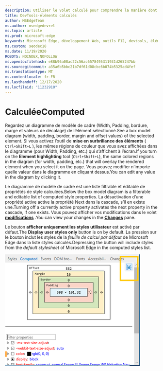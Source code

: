 ```yaml
---
description: Utiliser le volet calculé pour comprendre la manière dont votre CSS effectue une cascade et des calculs sur des éléments de page
title: DevTools-éléments calculés
author: MSEdgeTeam
ms.author: msedgedevrel
ms.topic: article
ms.prod: microsoft-edge
keywords: Microsoft Edge, développement Web, outils F12, devtools, éléments, CSS, valeur calculée, zone modèle
ms.custom: seodec18
ms.date: 11/19/2020
ROBOTS: NOINDEX,NOFOLLOW
ms.openlocfilehash: e88b96a08ac22c56ac6578495311931d265247bb
ms.sourcegitcommit: a35a6b5bbc21b7df61d08cbc6b074b5325ad4fef
ms.translationtype: MT
ms.contentlocale: fr-FR
ms.lasthandoff: 12/17/2020
ms.locfileid: "11232910"
---
```

# <span data-ttu-id="93e6d-104">Calculée</span><span class="sxs-lookup"><span data-stu-id="93e6d-104">Computed</span></span>

<span data-ttu-id="93e6d-105">Regardez un diagramme de modèle de cadre (Width, Padding, bordure, marge et valeurs de décalage) de l’élément sélectionné.</span><span class="sxs-lookup"><span data-stu-id="93e6d-105">See a box model diagram (width, padding, border, margin and offset values) of the selected element.</span></span> <span data-ttu-id="93e6d-106">Si vous activez l’outil de **mise en surbrillance des éléments** ( `Ctrl+Shift+L` ), les mêmes régions de couleur que vous avez affichées dans le diagramme (pour Width, Padding, etc.) qui s’affichent à l’écran.</span><span class="sxs-lookup"><span data-stu-id="93e6d-106">If you turn on the **Element highlighting** tool (`Ctrl+Shift+L`), the same colored regions in the diagram (for width, padding, etc.) that will overlay the rendered element when you select it on the page.</span></span> <span data-ttu-id="93e6d-107">Vous pouvez modifier n’importe quelle valeur dans le diagramme en cliquant dessus.</span><span class="sxs-lookup"><span data-stu-id="93e6d-107">You can edit any value in the diagram by clicking it.</span></span> 

<span data-ttu-id="93e6d-108">Le diagramme de modèle de cadre est une liste filtrable et éditable de propriétés de style calculées.</span><span class="sxs-lookup"><span data-stu-id="93e6d-108">Below the box model diagram is a filterable and editable list of computed style properties.</span></span> <span data-ttu-id="93e6d-109">La désactivation d’une propriété active active la propriété Next dans la cascade, s’il en existe une.</span><span class="sxs-lookup"><span data-stu-id="93e6d-109">Turning off a currently active property activates the next property in the cascade, if one exists.</span></span> <span data-ttu-id="93e6d-110">Vous pouvez afficher vos modifications dans le volet [**modifications**](./changes.md) .</span><span class="sxs-lookup"><span data-stu-id="93e6d-110">You can view your changes in the [**Changes**](./changes.md) pane.</span></span>

<span data-ttu-id="93e6d-111">Le bouton **afficher uniquement les styles utilisateur** est activé par défaut.</span><span class="sxs-lookup"><span data-stu-id="93e6d-111">The **Display user styles only** button is on by default.</span></span> <span data-ttu-id="93e6d-112">La pression sur le bouton inclut les styles de la *feuille de calcul par défaut* de Microsoft Edge dans la liste styles calculés.</span><span class="sxs-lookup"><span data-stu-id="93e6d-112">Depressing the button will include styles from the *default stylesheet* of Microsoft Edge in the computed styles list.</span></span>

![Volet calculé](../media/elements_computed.png)
